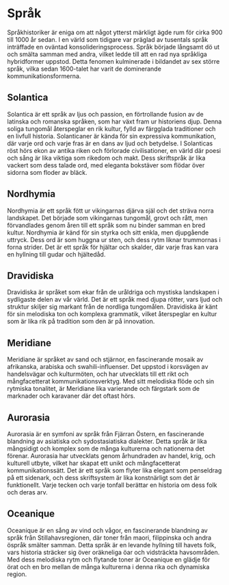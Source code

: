 # Språk

Språkhistoriker är eniga om att något ytterst märkligt ägde rum för cirka 900 till 1000 år sedan. I en värld som tidigare var präglad av tusentals språk inträffade en oväntad konsolideringsprocess. Språk började långsamt dö ut och smälta samman med andra, vilket ledde till att en rad nya språkliga hybridformer uppstod. Detta fenomen kulminerade i bildandet av sex större språk, vilka sedan 1600-talet har varit de dominerande kommunikationsformerna.

## Solantica

Solantica är ett språk av ljus och passion, en förtrollande fusion av de latinska och romanska språken, som har växt fram ur historiens djup. Denna soliga tungomål återspeglar en rik kultur, fylld av färgglada traditioner och en livfull historia. Solanticaner är kända för sin expressiva kommunikation, där varje ord och varje fras är en dans av ljud och betydelse. I Solanticas röst hörs ekon av antika riken och förlorade civilisationer, en värld där poesi och sång är lika viktiga som rikedom och makt. Dess skriftspråk är lika vackert som dess talade ord, med eleganta bokstäver som flödar över sidorna som floder av bläck.

## Nordhymia

Nordhymia är ett språk fött ur vikingarnas djärva själ och det sträva norra landskapet. Det började som vikingarnas tungomål, grovt och rått, men förvandlades genom åren till ett språk som nu binder samman en bred kultur. Nordhymia är känd för sin styrka och sitt enkla, men djupgående uttryck. Dess ord är som huggna ur sten, och dess rytm liknar trummornas i forna strider. Det är ett språk för hjältar och skalder, där varje fras kan vara en hyllning till gudar och hjältedåd.

## Dravidiska

Dravidiska är språket som ekar från de uråldriga och mystiska landskapen i sydligaste delen av vår värld. Det är ett språk med djupa rötter, vars ljud och struktur skiljer sig markant från de nordliga tungomålen. Dravidiska är känt för sin melodiska ton och komplexa grammatik, vilket återspeglar en kultur som är lika rik på tradition som den är på innovation.

## Meridiane

Meridiane är språket av sand och stjärnor, en fascinerande mosaik av afrikanska, arabiska och swahili-influenser. Det uppstod i korsvägen av handelsvägar och kulturmöten, och har utvecklats till ett rikt och mångfacetterat kommunikationsverktyg. Med sitt melodiska flöde och sin rytmiska tonalitet, är Meridiane lika varierande och färgstark som de marknader och karavaner där det oftast hörs.

## Aurorasia

Aurorasia är en symfoni av språk från Fjärran Östern, en fascinerande blandning av asiatiska och sydostasiatiska dialekter. Detta språk är lika mångsidigt och komplex som de många kulturerna och nationerna det förenar. Aurorasia har utvecklats genom århundraden av handel, krig, och kulturell utbyte, vilket har skapat ett unikt och mångfacetterat kommunikationssätt. Det är ett språk som flyter lika elegant som penseldrag på ett sidenark, och dess skriftsystem är lika konstnärligt som det är funktionellt. Varje tecken och varje tonfall berättar en historia om dess folk och deras arv.

## Oceanique

Oceanique är en sång av vind och vågor, en fascinerande blandning av språk från Stillahavsregionen, där toner från maori, filippinska och andra öspråk smälter samman. Detta språk är en levande hyllning till havets folk, vars historia sträcker sig över oräkneliga öar och vidsträckta havsområden. Med dess melodiska rytm och flytande toner är Oceanique en glädje för örat och en bro mellan de många kulturerna i denna rika och dynamiska region.
